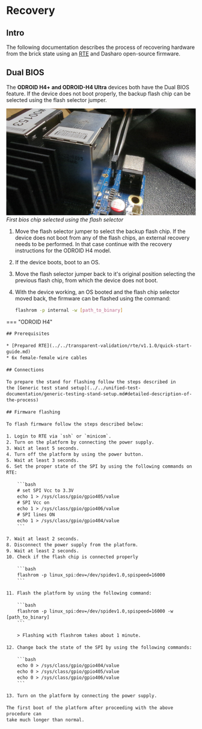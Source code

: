 # Recovery

## Intro

The following documentation describes the process of recovering hardware from
the brick state using an [RTE](../../transparent-validation/rte/introduction.md)
and Dasharo open-source firmware.

## Dual BIOS

The **ODROID H4+ and ODROID-H4 Ultra** devices both have the Dual BIOS
feature. If the device does not boot properly, the backup flash chip can be
selected using the flash selector jumper.

![](../../images/odroid_flash_switch.jpg)
*First bios chip selected using the flash selector*

1. Move the flash selector jumper to select the backup flash chip. If the
   device does not boot from any of the flash chips, an external recovery
   needs to be performed. In that case continue with the recovery instructions
   for the ODROID H4 model.
2. If the device boots, boot to an OS.
3. Move the flash selector jumper back to it's original position selecting the
   previous flash chip, from which the device does not boot.
4. With the device working, an OS booted and the flash chip selector moved
   back, the firmware can be flashed using the command:

    ```bash
    flashrom -p internal -w [path_to_binary]
    ```

=== "ODROID H4"

    ## Prerequisites

    * [Prepared RTE](../../transparent-validation/rte/v1.1.0/quick-start-guide.md)
    * 6x female-female wire cables

    ## Connections

    To prepare the stand for flashing follow the steps described in
    the [Generic test stand setup](../../unified-test-documentation/generic-testing-stand-setup.md#detailed-description-of-the-process)

    ## Firmware flashing

    To flash firmware follow the steps described below:

    1. Login to RTE via `ssh` or `minicom`.
    2. Turn on the platform by connecting the power supply.
    3. Wait at least 5 seconds.
    4. Turn off the platform by using the power button.
    5. Wait at least 3 seconds.
    6. Set the proper state of the SPI by using the following commands on RTE:

        ```bash
        # set SPI Vcc to 3.3V
        echo 1 > /sys/class/gpio/gpio405/value
        # SPI Vcc on
        echo 1 > /sys/class/gpio/gpio406/value
        # SPI lines ON
        echo 1 > /sys/class/gpio/gpio404/value
        ```

    7. Wait at least 2 seconds.
    8. Disconnect the power supply from the platform.
    9. Wait at least 2 seconds.
    10. Check if the flash chip is connected properly

        ```bash
        flashrom -p linux_spi:dev=/dev/spidev1.0,spispeed=16000
        ```

    11. Flash the platform by using the following command:

        ```bash
        flashrom -p linux_spi:dev=/dev/spidev1.0,spispeed=16000 -w [path_to_binary]
        ```

        > Flashing with flashrom takes about 1 minute.

    12. Change back the state of the SPI by using the following commands:

        ```bash
        echo 0 > /sys/class/gpio/gpio404/value
        echo 0 > /sys/class/gpio/gpio405/value
        echo 0 > /sys/class/gpio/gpio406/value
        ```

    13. Turn on the platform by connecting the power supply.

    The first boot of the platform after proceeding with the above procedure can
    take much longer than normal.
